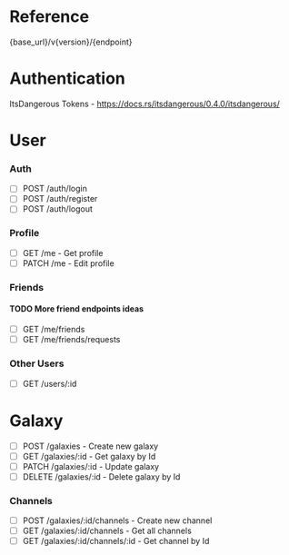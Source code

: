 # Reference

{base_url}/v{version}/{endpoint}

# Authentication
ItsDangerous Tokens - https://docs.rs/itsdangerous/0.4.0/itsdangerous/

# User

### Auth
- [ ] POST /auth/login
- [ ] POST /auth/register
- [ ] POST /auth/logout

### Profile
- [ ] GET /me - Get profile
- [ ] PATCH /me - Edit profile

### Friends
#### **TODO** More friend endpoints ideas
- [ ] GET /me/friends
- [ ] GET /me/friends/requests

### Other Users
- [ ] GET /users/:id

# Galaxy

- [ ] POST /galaxies - Create new galaxy
- [ ] GET /galaxies/:id - Get galaxy by Id
- [ ] PATCH /galaxies/:id - Update galaxy
- [ ] DELETE /galaxies/:id - Delete galaxy by Id

### Channels
- [ ] POST /galaxies/:id/channels - Create new channel
- [ ] GET /galaxies/:id/channels - Get all channels
- [ ] GET /galaxies/:id/channels/:id - Get channel by Id
